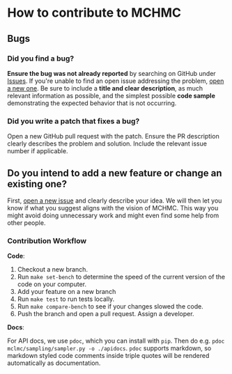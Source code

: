 # How to contribute to MCHMC

## Bugs

### Did you find a bug?

**Ensure the bug was not already reported** by searching on GitHub under
[Issues](https://github.com/JakobRobnik/MicroCanonicalHMC/issues/new). If you're unable to find an
open issue addressing the problem, [open a new
one](https://github.com/minaskar/pocomc/issues/new). Be sure to include a **title
and clear description**, as much relevant information as possible, and the
simplest possible **code sample** demonstrating the expected behavior that is
not occurring.

### Did you write a patch that fixes a bug?

Open a new GitHub pull request with the patch. Ensure the PR description
clearly describes the problem and solution. Include the relevant issue number
if applicable.

## Do you intend to add a new feature or change an existing one?

First, [open a new issue](https://github.com/JakobRobnik/MicroCanonicalHMC/issues/new) and
clearly describe your idea. We will then let you know if what you suggest 
aligns with the vision of MCHMC. This way you might avoid doing unnecessary
work and might even find some help from other people.

### Contribution Workflow

**Code**:

1. Checkout a new branch.
2. Run `make set-bench` to determine the speed of the current version of the code on your computer.
3. Add your feature on a new branch
4. Run `make test` to run tests locally.
5. Run `make compare-bench` to see if your changes slowed the code.
6. Push the branch and open a pull request. Assign a developer.

**Docs**:

For API docs, we use `pdoc`, which you can install with `pip`. Then do e.g. `pdoc mclmc/sampling/sampler.py -o ./apidocs`. `pdoc` supports markdown, so markdown styled code comments inside triple quotes will be rendered automatically as documentation.
